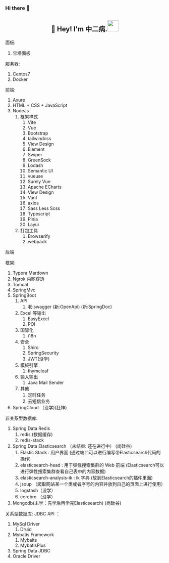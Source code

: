 ### Hi there 👋

<h2 align="center">👋 Hey! I'm 中二病.<img src="https://media.giphy.com/media/WUlplcMpOCEmTGBtBW/giphy.gif" width="35"></h2>

面板:

1. 宝塔面板

服务器:

1. Centos7
2. Docker

前端:

1. Axure
2. HTML + CSS + JavaScript
3. NodeJs
   1. 框架样式
      1. Vite
      2. Vue
      3. Bootstrap
      4. tailwindcss
      5. View Design
      6. Element
      7. Swiper
      8. GreenSock
      9. Lodash
      10. Semantic UI
      11. vueuse
      12. Surely Vue
      13. Apache ECharts
      14. View Design
      15. Vant
      16. axios
      17. Sass Less Scss
      18. Typescript
      19. Pinia
      20. Layui
   2. 打包工具
      1. Browserify
      2. webpack

后端

框架:

1.  Typora Mardown
2.  Ngrok 内网穿透
3.  Tomcat
4.  SpringMvc
5.  SpringBoot
    1. API
       1. 老:swagger	(新:OpenApi) (新:SpringDoc)
    2. Excel 等输出
       1. EasyExcel
       1. POI
    3. 国际化
       1. i18n
    4. 安全
       1. Shiro
       2. SpringSecurity
       3. JWT(没学)
    5. 模板引擎
       1. thymeleaf
    6. 输入输出
       1. Java Mail Sender
    7. 其他
       1. 定时任务
       1. 云短信业务
6.  SpringCloud （没学)(狂神)

非关系型数据库:

1.  Spring Data Redis
    1. redis (数据缓存)
    2. redis-stack
2.  Spring Data Elasticsearch （未结束: 还在进行中） (尚硅谷)
    1. Elastic Stack : 用户界面  (通过端口可以进行编写带Elasticsearch代码的操作)
    2. elasticsearch-head : 用于弹性搜索集群的 Web 前端 (Elasticsearch可以进行弹性搜索集群查看自己表中的内容数据)
    3. elasticsearch-analysis-ik : ik 字典 (放到Elasticsearch的插件里面)
    4. jsoup （爬取网站某一个类或者序号的内容并放到自己的页面上进行使用）
    5. logstash（没学）
    6. cerebro （没学）
3.  Mongodb(未学：先学后再学完Elasticsearch) (尚硅谷)

关系型数据库: 	JDBC API ：

1.  MySql Driver  
    1.  Druid
2.  Mybatis Framework 
    1. Mybaits
    2. MybatisPlus
3.  Spring Data JDBC
4.  Oracle Driver
